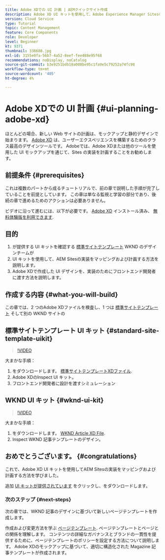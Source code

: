 ```yaml
---
title: Adobe XDでの UI 計画 | AEMクイックサイト作成
description: Adobe XD UI キットを使用して、Adobe Experience Manager Sitesの実装を設計および高速化する方法について説明します。
version: Cloud Service
type: Tutorial
topic: Content Management
feature: Core Components
role: Developer
level: Beginner
kt: 9371
thumbnail: 338680.jpg
exl-id: 3155e0fa-56b7-4a52-8eef-fee488e95f68
recommendations: noDisplay, noCatalog
source-git-commit: b3e9251bdb18a008be95c1fa9e5c79252a74fc98
workflow-type: tm+mt
source-wordcount: '405'
ht-degree: 4%

---
```


# Adobe XDでの UI 計画 {#ui-planning-adobe-xd}

ほとんどの場合、新しい Web サイトの計画は、モックアップと静的デザインで始まります。 [Adobe XD](https://www.adobe.com/products/xd.html) は、ユーザーエクスペリエンスを構築するためのクラス最高のデザインツールです。 Adobeでは、Adobe XDまたは他のツールを使用した UI モックアップを通じて、Sites の実装を計画することをお勧めします。

## 前提条件 {#prerequisites}

これは複数のパートから成るチュートリアルで、前の章で説明した手順が完了していることを前提としています。 この章は単なる監視と学習の部分であり、後続の章で進めるためのアクションは必要ありません。

ビデオに沿って進むには、以下が必要です。 [Adobe XD](https://www.adobe.com/products/xd/pricing/free-trial.html) インストール済み、 [無料体験版を利用できます](https://www.adobe.com/products/xd/pricing/free-trial.html).

## 目的

1. が提供する UI キットを確認する [標準サイトテンプレート](https://github.com/adobe/aem-site-template-standard) WKND のデザインチームが
1. UI キットを使用して、AEM Sitesの実装をマッピングおよび計画する方法を説明します。
1. Adobe XDで作成した UI デザインを、実装のためにフロントエンド開発者に渡す方法を説明します。

## 作成する内容 {#what-you-will-build}

この章では、2 つのAdobe XDファイルを検査し、1 つは [標準サイトテンプレート](https://github.com/adobe/aem-site-template-standard) そして別の WKND サイトの  

## 標準サイトテンプレート UI キット {#standard-site-template-uikit}

>[!VIDEO](https://video.tv.adobe.com/v/338680?quality=12&learn=on)

大まかな手順：

1. をダウンロードします。 [標準サイトテンプレートXDファイル](https://github.com/adobe/aem-site-template-standard/raw/main/files/wireframe.xd).
1. Adobe XDのInspect UI キット。
1. フロントエンド開発者に設計を渡すシミュレーション

## WKND UI キット {#wknd-ui-kit}

>[!VIDEO](https://video.tv.adobe.com/v/30214?quality=12&learn=on)

大まかな手順：

1. をダウンロードします。 [WKND Article XD File](https://github.com/adobe/aem-guides-wknd/releases/download/aem-guides-wknd-0.0.2/AEM_UI-kit-WKND-article-design.xd).
1. Inspect WKND 記事テンプレートのデザイン。

## おめでとうございます。 {#congratulations}

これで、Adobe XD UI キットを使用してAEM Sitesの実装をマッピングおよび計画する方法を学びました。

追加 [UI キットが提供されています](https://www.adobe.com/products/xd/features/ui-kits.html) をクリックし、をダウンロードします。

### 次のステップ {#next-steps}

次の章では、WKND 記事のデザインに基づいて新しいページテンプレートを作成します。

作成および変更方法を学ぶ [ページテンプレート](./page-templates.md). ページテンプレートとページとの関係を理解します。 コンテンツの詳細なガバナンスとブランドの一貫性を提供するために、ページテンプレートのポリシーを設定する方法について説明します。  Adobe XDのモックアップに基づいて、適切に構造化された Magazine 記事テンプレートが作成されます。

